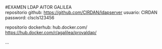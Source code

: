 #EXAMEN LDAP AITOR GALILEA  
repositorio github: https://github.com/ClRDAN/ldapserver
usuario: ClRDAN
password: clscls123456

repositorio dockerhub: hub.docker.com/  
https://hub.docker.com/r/agalilea/provaldap/

...

